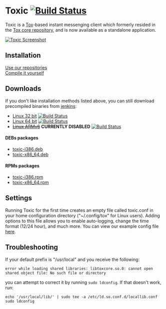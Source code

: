 # Toxic [![Build Status](https://travis-ci.org/Tox/toxic.png?branch=master)](https://travis-ci.org/Tox/toxic)
Toxic is a [Tox](https://tox.im)-based instant messenging client which formerly resided in the [Tox core repository](https://github.com/irungentoo/toxcore), and is now available as a standalone application.

[![Toxic Screenshot](https://i.imgur.com/san99Z2.png "Home Screen")](https://i.imgur.com/san99Z2.png)

## Installation
[Use our repositories](https://wiki.tox.chat/Binaries#Linux)<br />
[Compile it yourself](/INSTALL.md)

## Downloads
If you don't like installation methods listed above, you can still download precompiled binaries from [jenkins](https://jenkins.libtoxcore.so):
* [Linux 32 bit](https://jenkins.libtoxcore.so/job/toxic_linux_i386/lastSuccessfulBuild/artifact/toxic_linux_i386.tar.xz) [![Build Status](https://jenkins.libtoxcore.so/job/toxic_linux_i386/badge/icon)](https://jenkins.libtoxcore.so/job/toxic_linux_i386/lastSuccessfulBuild/artifact/toxic_linux_i386.tar.xz)
* [Linux 64 bit](https://jenkins.libtoxcore.so/job/toxic_linux_amd64/lastSuccessfulBuild/artifact/toxic_linux_amd64.tar.xz) [![Build Status](https://jenkins.libtoxcore.so/job/toxic_linux_amd64/badge/icon)](https://jenkins.libtoxcore.so/job/toxic_linux_amd64/lastSuccessfulBuild/artifact/toxic_linux_amd64.tar.xz)
* [~~Linux ARMv6~~](https://jenkins.libtoxcore.so/job/toxic_linux_armv6/lastSuccessfulBuild/artifact/toxic_linux_armv6.tar.xz) **CURRENTLY DISABLED** [![Build Status](https://jenkins.libtoxcore.so/job/toxic_linux_armv6/badge/icon)](https://jenkins.libtoxcore.so/job/toxic_linux_armv6/lastSuccessfulBuild/artifact/toxic_linux_armv6.tar.xz)

#### DEBs packages
* [toxic-i386.deb](https://jenkins.libtoxcore.so/job/toxic-linux-pkg/lastSuccessfulBuild/artifact/toxic-i386.deb)
* [toxic-x86_64.deb](https://jenkins.libtoxcore.so/job/toxic-linux-pkg/lastSuccessfulBuild/artifact/toxic-x86_64.deb)

#### RPMs packages
* [toxic-i386.rpm](https://jenkins.libtoxcore.so/job/toxic-linux-pkg/lastSuccessfulBuild/artifact/toxic-i386.rpm)
* [toxic-x86_64.rpm](https://jenkins.libtoxcore.so/job/toxic-linux-pkg/lastSuccessfulBuild/artifact/toxic-x86_64.rpm)

## Settings
Running Toxic for the first time creates an empty file called toxic.conf in your home configuration directory ("~/.config/tox" for Linux users). Adding options to this file allows you to enable auto-logging, change the time format (12/24 hour), and much more.
You can view our example config file [here](misc/toxic.conf.example).

## Troubleshooting
If your default prefix is "/usr/local" and you receive the following:
```
error while loading shared libraries: libtoxcore.so.0: cannot open shared object file: No such file or directory
```
you can attempt to correct it by running `sudo ldconfig`. If that doesn't work, run:
```
echo '/usr/local/lib/' | sudo tee -a /etc/ld.so.conf.d/locallib.conf
sudo ldconfig
```

